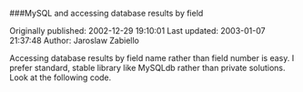###MySQL and accessing database results by field

Originally published: 2002-12-29 19:10:01
Last updated: 2003-01-07 21:37:48
Author: Jaroslaw Zabiello

Accessing database results by field name rather than field number is easy. I prefer standard, stable library like MySQLdb rather than private solutions. Look at the following code.